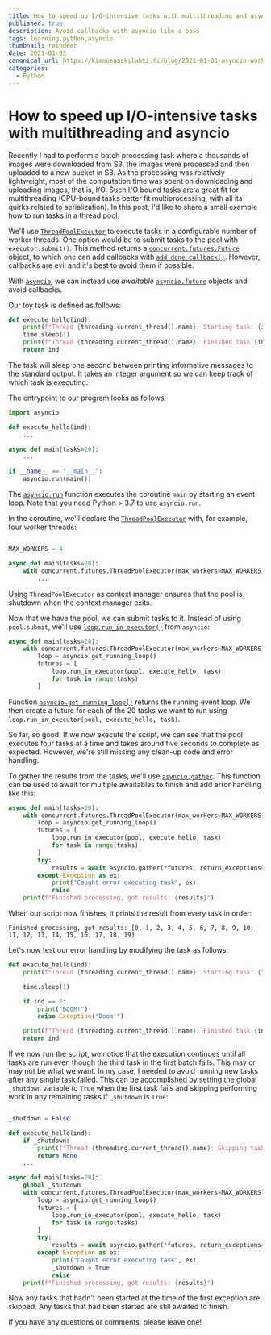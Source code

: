 ```yaml
---
title: How to speed up I/O-intensive tasks with multithreading and asyncio
published: true
description: Avoid callbacks with asyncio like a boss
tags: learning,python,asyncio
thumbnail: reindeer
date: 2021-01-03
canonical_url: https://kimmosaaskilahti.fi/blog/2021-01-03-asyncio-workers/
categories:
  - Python
---
```


# How to speed up I/O-intensive tasks with multithreading and asyncio

Recently I had to perform a batch processing task where a thousands of images were downloaded from S3, the images were processed and then uploaded to a new bucket in S3. As the processing was relatively lightweight, most of the computation time was spent on downloading and uploading images, that is, I/O. Such I/O bound tasks are a great fit for multithreading (CPU-bound tasks better fit multiprocessing, with all its quirks related to serialization). In this post, I'd like to share a small example how to run tasks in a thread pool.

<!-- more -->

We'll use [`ThreadPoolExecutor`](https://docs.python.org/3/library/concurrent.futures.html#concurrent.futures.ThreadPoolExecutor) to execute tasks in a configurable number of worker threads. One option would be to submit tasks to the pool with `executor.submit()`. This method returns a [`concurrent.futures.Future`](https://docs.python.org/3/library/concurrent.futures.html#concurrent.futures.Future) object, to which one can add callbacks with [`add_done_callback()`](https://docs.python.org/3/library/concurrent.futures.html#concurrent.futures.Future.add_done_callback). However, callbacks are evil and it's best to avoid them if possible.

With [`asyncio`](https://docs.python.org/3/library/asyncio.html), we can instead use _awaitable_ [`asyncio.future`](https://docs.python.org/3/library/asyncio-future.html#asyncio.Future) objects and avoid callbacks.

Our toy task is defined as follows:

```python
def execute_hello(ind):
    print(f"Thread {threading.current_thread().name}: Starting task: {ind}...")
    time.sleep(1)
    print(f"Thread {threading.current_thread().name}: Finished task {ind}!")
    return ind
```

The task will sleep one second between printing informative messages to the standard output. It takes an integer argument so we can keep track of which task is executing.

The entrypoint to our program looks as follows:

```python
import asyncio

def execute_hello(ind):
    ...

async def main(tasks=20):
    ...

if __name__ == "__main__":
    asyncio.run(main())
```

The [`asyncio.run`](https://docs.python.org/3.7/library/asyncio-task.html#asyncio.run) function executes the coroutine `main` by starting an event loop. Note that you need Python > 3.7 to use `asyncio.run`.

In the coroutine, we'll declare the [`ThreadPoolExecutor`](https://docs.python.org/3/library/concurrent.futures.html#threadpoolexecutor) with, for example, four worker threads:

```python

MAX_WORKERS = 4

async def main(tasks=20):
    with concurrent.futures.ThreadPoolExecutor(max_workers=MAX_WORKERS) as pool:
        ...
```

Using `ThreadPoolExecutor` as context manager ensures that the pool is shutdown when the context manager exits.

Now that we have the pool, we can submit tasks to it. Instead of using `pool.submit`, we'll use [`loop.run_in_executor()`](https://docs.python.org/3/library/asyncio-eventloop.html#asyncio.loop.run_in_executor) from `asyncio`:

```python
async def main(tasks=20):
    with concurrent.futures.ThreadPoolExecutor(max_workers=MAX_WORKERS) as pool:
        loop = asyncio.get_running_loop()
        futures = [
            loop.run_in_executor(pool, execute_hello, task)
            for task in range(tasks)
        ]
```

Function [`asyncio.get_running_loop()`](https://docs.python.org/3.7/library/asyncio-eventloop.html#asyncio.get_running_loop) returns the running event loop. We then create a future for each of the 20 tasks we want to run using `loop.run_in_executor(pool, execute_hello, task)`. 

So far, so good. If we now execute the script, we can see that the pool executes four tasks at a time and takes around five seconds to complete as expected. However, we're still missing any clean-up code and error handling.

To gather the results from the tasks, we'll use [`asyncio.gather`](https://docs.python.org/3.7/library/asyncio-task.html#asyncio.gather). This function can be used to await for multiple awaitables to finish and add error handling like this:

```python
async def main(tasks=20):
    with concurrent.futures.ThreadPoolExecutor(max_workers=MAX_WORKERS) as pool:
        loop = asyncio.get_running_loop()
        futures = [
            loop.run_in_executor(pool, execute_hello, task)
            for task in range(tasks)
        ]
        try:
            results = await asyncio.gather(*futures, return_exceptions=False)
        except Exception as ex:
            print("Caught error executing task", ex)
            raise
    print(f"Finished processing, got results: {results}")
```

When our script now finishes, it prints the result from every task in order:

```
Finished processing, got results: [0, 1, 2, 3, 4, 5, 6, 7, 8, 9, 10, 11, 12, 13, 14, 15, 16, 17, 18, 19]
```

Let's now test our error handling by modifying the task as follows:

```python
def execute_hello(ind):
    print(f"Thread {threading.current_thread().name}: Starting task: {ind}...")

    time.sleep(1)

    if ind == 2:
        print("BOOM!")
        raise Exception("Boom!")

    print(f"Thread {threading.current_thread().name}: Finished task {ind}!")
    return ind
```

If we now run the script, we notice that the execution continues until all tasks are run even though the third task in the first batch fails. This may or may not be what we want. In my case, I needed to avoid running new tasks after any single task failed. This can be accomplished by setting the global `_shutdown` variable to `True` when the first task fails and skipping performing work in any remaining tasks if `_shutdown` is `True`:

```python

_shutdown = False

def execute_hello(ind):
    if _shutdown:
        print(f"Thread {threading.current_thread().name}: Skipping task {ind} as shutdown was requested")
        return None
    ...

async def main(tasks=20):
    global _shutdown
    with concurrent.futures.ThreadPoolExecutor(max_workers=MAX_WORKERS) as pool:
        loop = asyncio.get_running_loop()
        futures = [
            loop.run_in_executor(pool, execute_hello, task)
            for task in range(tasks)
        ]
        try:
            results = await asyncio.gather(*futures, return_exceptions=False)
        except Exception as ex:
            print("Caught error executing task", ex)
            _shutdown = True
            raise
    print(f"Finished processing, got results: {results}")
```

Now any tasks that hadn't been started at the time of the first exception are skipped. Any tasks that had been started are still awaited to finish.

If you have any questions or comments, please leave one!
